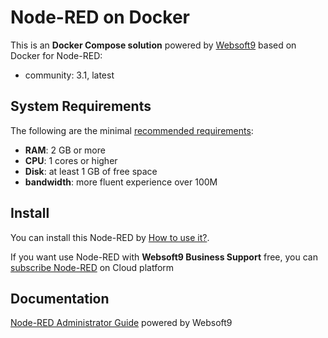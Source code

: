 # Node-RED on Docker  

This is an **Docker Compose solution** powered by [Websoft9](https://www.websoft9.com) based on Docker for Node-RED:


 - community:  3.1, latest


## System Requirements

The following are the minimal [recommended requirements](https://nodered.org/docs/getting-started/docker):

* **RAM**: 2 GB or more
* **CPU**: 1 cores or higher
* **Disk**: at least 1 GB of free space
* **bandwidth**: more fluent experience over 100M  

## Install

You can install this Node-RED by [How to use it?](https://github.com/Websoft9/docker-library#how-to-use-it).   

If you want use Node-RED with **Websoft9 Business Support** free, you can [subscribe Node-RED](https://www.websoft9.com/apps) on Cloud platform

## Documentation

[Node-RED Administrator Guide](https://support.websoft9.com/docs/nodered) powered by Websoft9
